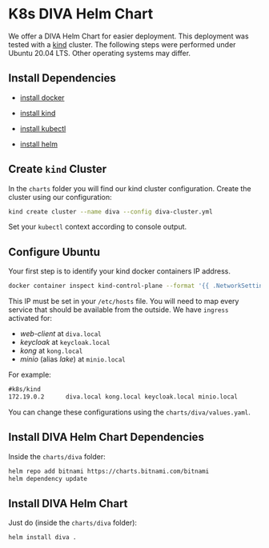 # K8s DIVA Helm Chart

We offer a DIVA Helm Chart for easier deployment.
This deployment was tested with a [kind](https://kind.sigs.k8s.io/) cluster.
The following steps were performed under Ubuntu 20.04 LTS.
Other operating systems may differ.

## Install Dependencies

+ [install docker](https://docs.docker.com/engine/install/ubuntu/)

+ [install kind](https://kind.sigs.k8s.io/docs/user/quick-start/#installation)

+ [install kubectl](https://kubernetes.io/docs/tasks/tools/)

+ [install helm](https://helm.sh/docs/intro/install/)

## Create `kind` Cluster

In the `charts` folder you will find our kind cluster configuration.
Create the cluster using our configuration:

```sh
kind create cluster --name diva --config diva-cluster.yml
```

Set your `kubectl` context according to console output.

## Configure Ubuntu

Your first step is to identify your kind docker containers IP address.

```sh
docker container inspect kind-control-plane --format '{{ .NetworkSettings.Networks.kind IPAddress }}'
```

This IP must be set in your `/etc/hosts` file.
You will need to map every service that should be available from the outside.
We have `ingress` activated for:

+ *web-client* at `diva.local`
+ *keycloak* at `keycloak.local`
+ *kong* at `kong.local`
+ *minio* (alias *lake*) at `minio.local`

For example:

```txt
#k8s/kind
172.19.0.2      diva.local kong.local keycloak.local minio.local
```

You can change these configurations using the `charts/diva/values.yaml`.

## Install DIVA Helm Chart Dependencies

Inside the `charts/diva` folder:

```sh
helm repo add bitnami https://charts.bitnami.com/bitnami
helm dependency update
```

## Install DIVA Helm Chart

Just do (inside the `charts/diva` folder):

```sh
helm install diva .
```
